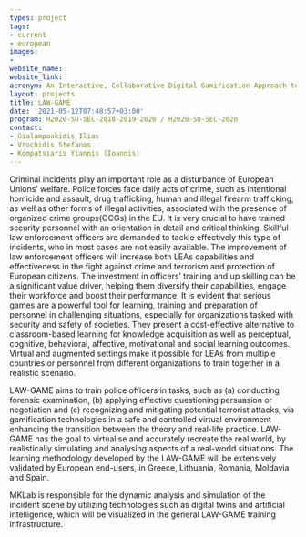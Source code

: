 ```yaml
---
types: project
tags:
- current
- european
images:
- 
website_name: 
website_link: 
acronym: An Interactive, Collaborative Digital Gamification Approach to Effective Experiential Training and Prediction of Criminal Actions
layout: projects
title: LAW-GAME
date: '2021-05-12T07:48:57+03:00'
program: H2020-SU-SEC-2018-2019-2020 / H2020-SU-SEC-2020
contact:
- Gialampoukidis Ilias
- Vrochidis Stefanos
- Kompatsiaris Yiannis (Ioannis)
---
```

<p>
Criminal incidents play an important role as a disturbance of European Unions’ welfare. Police forces face daily acts of crime, such as intentional homicide and assault, drug trafficking, human and illegal firearm trafficking, as well as other forms of illegal activities, associated with the presence of organized crime groups(OCGs) in the EU. It is very crucial to have trained security personnel with an orientation in detail and critical thinking. Skillful law enforcement officers are demanded to tackle effectively this type of incidents, who in most cases are not easily available. The improvement of law enforcement officers will increase both LEAs capabilities and effectiveness in the fight against crime and terrorism and protection of European citizens. The investment in officers’ training and up skilling can be a significant value driver, helping them diversify their capabilities, engage their workforce and boost their performance. It is evident that serious games are a powerful tool for learning, training and preparation of personnel in challenging situations, especially for organizations tasked with security and safety of societies. They present a cost-effective alternative to classroom-based learning for knowledge acquisition as well as perceptual, cognitive, behavioral, affective, motivational and social learning outcomes. Virtual and augmented settings make it possible for LEAs from multiple countries or personnel from different organizations to train together in a realistic scenario.</p>
<p>
LAW-GAME aims to train police officers in tasks, such as (a) conducting forensic examination, (b) applying effective questioning persuasion or negotiation and (c) recognizing and mitigating potential terrorist attacks, via gamification technologies in a safe and controlled virtual environment enhancing the transition between the theory and real-life practice. LAW-GAME has the goal to virtualise and accurately recreate the real world, by realistically simulating and analysing aspects of a real-world situations. The learning methodology developed by the LAW-GAME will be extensively validated by European end-users, in Greece, Lithuania, Romania, Moldavia and Spain.</p>
<p>
MKLab is responsible for the dynamic analysis and simulation of the incident scene by utilizing technologies such as digital twins and artificial intelligence, which will be visualized in the general LAW-GAME training infrastructure. </p>
